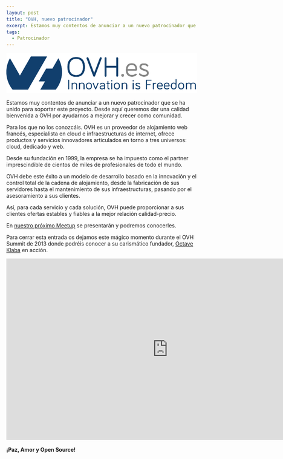 ```yaml
---
layout: post
title: "OVH, nuevo patrocinador"
excerpt: Estamos muy contentos de anunciar a un nuevo patrocinador que se ha unido para soportar este proyecto. Desde aquí queremos dar una calidad bienvenida a OVH por ayudarnos a mejorar y crecer como comunidad.
tags: 
  - Patrocinador
---
```


<img class="post--masthead" src="/img/ovh.png" alt="Logo de OVH, proveedor de alojamiento web francés">

Estamos muy contentos de anunciar a un nuevo patrocinador que se ha unido para soportar este proyecto. Desde aquí queremos dar una calidad bienvenida a OVH por ayudarnos a mejorar y crecer como comunidad.

Para los que no los conozcáis. OVH es un proveedor de alojamiento web francés, especialista en cloud e infraestructuras de internet, ofrece productos y servicios innovadores articulados en torno a tres universos: cloud, dedicado y web.

Desde su fundación en 1999, la empresa se ha impuesto como el partner imprescindible de cientos de miles de profesionales de todo el mundo.

OVH debe este éxito a un modelo de desarrollo basado en la innovación y el control total de la cadena de alojamiento, desde la fabricación de sus servidores hasta el mantenimiento de sus infraestructuras, pasando por el asesoramiento a sus clientes.

Así, para cada servicio y cada solución, OVH puede proporcionar a sus clientes ofertas estables y fiables a la mejor relación calidad-precio.

En <a href="https://www.meetup.com/Open-Source-Weekends/events/235616954/" class="link">nuestro próximo Meetup</a> se presentarán y podremos conocerles.

Para cerrar esta entrada os dejamos este mágico momento durante el OVH Summit de 2013 donde podréis conocer a su carismático fundador, <a href="https://twitter.com/olesovhcom" class="link">Octave Klaba</a> en acción.

<iframe class="center" width="853" height="480" src="https://www.youtube.com/embed/ooGRoLtupQo?rel=0" frameborder="0" allowfullscreen></iframe>

**¡Paz, Amor y Open Source!**
